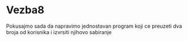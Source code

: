 # Vezba8
Pokusajmo sada da napravimo jednostavan program koji ce preuzeti dva broja od korisnika i izvrsiti njihovo sabiranje
